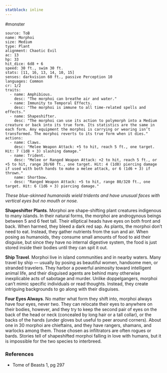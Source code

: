 ```yaml
---
statblock: inline
---
```

 #monster 

```statblock
source: ToB
name: Morphoi
size: Medium
type: Plant
alignment: Chaotic Evil
ac: 13
hp: 33
hit_dice: 6d8 + 6
speed: 30 ft., swim 30 ft.
stats: [11, 16, 13, 14, 10, 15]
senses: darkvision 60 ft., passive Perception 10
languages: Common
cr: 1/2
traits:
  - name: Amphibious.
    desc: "The morphoi can breathe air and water."
  - name: Immunity to Temporal Effects.
    desc: "The morphoi is immune to all time-related spells and effects."
  - name: Shapeshifter.
    desc: "The morphoi can use its action to polymorph into a Medium creature or back into its true form. Its statistics are the same in each form. Any equipment the morphoi is carrying or wearing isn’t transformed. The morphoi reverts to its true form when it dies."
actions:
  - name: Claws.
    desc: "Melee Weapon Attack: +5 to hit, reach 5 ft., one target. Hit: 7 (1d8 + 3) slashing damage."
  - name: Trident.
    desc: "Melee or Ranged Weapon Attack: +2 to hit, reach 5 ft., or +5 to hit, range 20/60 ft., one target. Hit: 4 (1d8) piercing damage if used with both hands to make a melee attack, or 6 (1d6 + 3) if thrown."
    name: Shortbow.
  - desc: "Ranged Weapon Attack: +5 to hit, range 80/320 ft., one target. Hit: 6 (1d6 + 3) piercing damage."
```

_These blue-skinned humanoids wield tridents and have unusual faces with vertical eyes but no mouth or nose._

**Shapeshifter Plants**. Morphoi are shape-shifting plant creatures indigenous to many islands. In their natural forms, the morphoi are androgynous beings between 5 and 6 feet tall. Their elliptical heads have eyes on both front and back. When harmed, they bleed a dark red sap.
As plants, the morphoi don’t need to eat. Instead, they gather nutrients from the sun and air. When posing as humanoids, they consume small amounts of food to aid their disguise, but since they have no internal digestive system, the food is just stored inside their bodies until they can spit it out.

**Ship Travel**. Morphoi live in island communities and in nearby waters. Many travel by ship — usually by posing as beautiful women, handsome men, or stranded travelers. They harbor a powerful animosity toward intelligent animal life, and their disguised agents are behind many otherwise inexplicable acts of sabotage and murder.
Unlike doppelgangers, morphoi can’t mimic specific individuals or read thoughts. Instead, they create intriguing backgrounds to go along with their disguises.

**Four Eyes Always**. No matter what form they shift into, morphoi always have four eyes, never two. They can relocate their eyes to anywhere on their bodies, however, and they try to keep the second pair of eyes on the back of the head or neck (concealed by long hair or a tall collar), or the backs of the hands (under gloves but useful to peer around corners).
About one in 30 morphoi are chieftains, and they have rangers, shamans, and warlocks among them. Those chosen as infiltrators are often rogues or bards. Stories tell of shapeshifted morphoi falling in love with humans, but it is impossible for the two species to interbreed.

### References

* Tome of Beasts 1, pg 297
